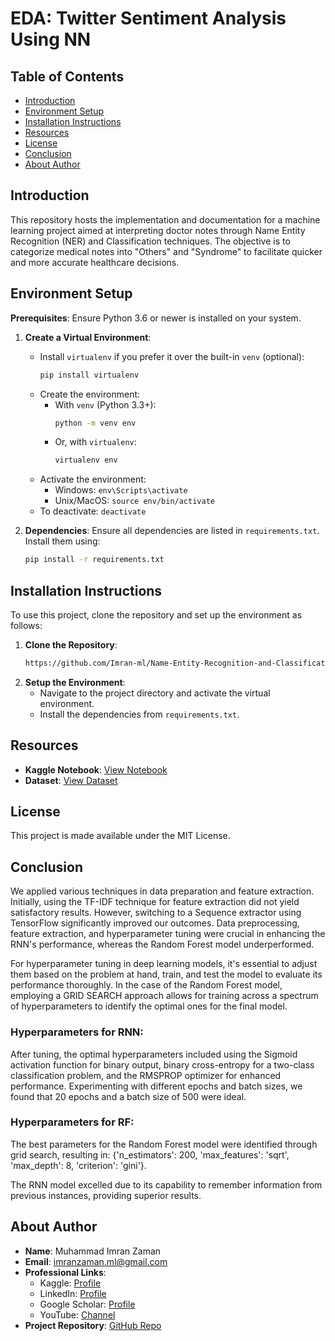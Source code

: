 # EDA: Twitter Sentiment Analysis Using NN

## Table of Contents

- [Introduction](#introduction)
- [Environment Setup](#environment-setup)
- [Installation Instructions](#installation-instructions)
- [Resources](#resources)
- [License](#license)
- [Conclusion](#conclusion)
- [About Author](#about-author)

## Introduction

This repository hosts the implementation and documentation for a machine learning project aimed at interpreting doctor notes through Name Entity Recognition (NER) and Classification techniques. The objective is to categorize medical notes into "Others" and "Syndrome" to facilitate quicker and more accurate healthcare decisions.

## Environment Setup

**Prerequisites**: Ensure Python 3.6 or newer is installed on your system.

1. **Create a Virtual Environment**:
    - Install `virtualenv` if you prefer it over the built-in `venv` (optional):
        ```bash
        pip install virtualenv
        ```
    - Create the environment:
        - With `venv` (Python 3.3+):
            ```bash
            python -m venv env
            ```
        - Or, with `virtualenv`:
            ```bash
            virtualenv env
            ```
    - Activate the environment:
        - Windows: `env\Scripts\activate`
        - Unix/MacOS: `source env/bin/activate`
    - To deactivate: `deactivate`

2. **Dependencies**:
    Ensure all dependencies are listed in `requirements.txt`. Install them using:
    ```bash
    pip install -r requirements.txt
    ```

## Installation Instructions

To use this project, clone the repository and set up the environment as follows:

1. **Clone the Repository**:
    ```bash
    https://github.com/Imran-ml/Name-Entity-Recognition-and-Classification.git
    ```
2. **Setup the Environment**:
    - Navigate to the project directory and activate the virtual environment.
    - Install the dependencies from `requirements.txt`.

## Resources

- **Kaggle Notebook**: [View Notebook](https://www.kaggle.com/code/muhammadimran112233/name-entity-recognition-and-classification)
- **Dataset**: [View Dataset](https://www.kaggle.com/datasets/muhammadimran112233/clinical-documents-on-syndromes-disease)

## License

This project is made available under the MIT License.

## Conclusion

We applied various techniques in data preparation and feature extraction. Initially, using the TF-IDF technique for feature extraction did not yield satisfactory results. However, switching to a Sequence extractor using TensorFlow significantly improved our outcomes. Data preprocessing, feature extraction, and hyperparameter tuning were crucial in enhancing the RNN's performance, whereas the Random Forest model underperformed.

For hyperparameter tuning in deep learning models, it's essential to adjust them based on the problem at hand, train, and test the model to evaluate its performance thoroughly. In the case of the Random Forest model, employing a GRID SEARCH approach allows for training across a spectrum of hyperparameters to identify the optimal ones for the final model.

### Hyperparameters for RNN:
After tuning, the optimal hyperparameters included using the Sigmoid activation function for binary output, binary cross-entropy for a two-class classification problem, and the RMSPROP optimizer for enhanced performance. Experimenting with different epochs and batch sizes, we found that 20 epochs and a batch size of 500 were ideal.

### Hyperparameters for RF:
The best parameters for the Random Forest model were identified through grid search, resulting in: {'n_estimators': 200, 'max_features': 'sqrt', 'max_depth': 8, 'criterion': 'gini'}.

The RNN model excelled due to its capability to remember information from previous instances, providing superior results.

## About Author

- **Name**: Muhammad Imran Zaman
- **Email**: [imranzaman.ml@gmail.com](mailto:imranzaman.ml@gmail.com)
- **Professional Links**:
    - Kaggle: [Profile](https://www.kaggle.com/muhammadimran112233)
    - LinkedIn: [Profile](linkedin.com/in/muhammad-imran-zaman)
    - Google Scholar: [Profile](https://scholar.google.com/citations?user=ulVFpy8AAAAJ&hl=en)
    - YouTube: [Channel](https://www.youtube.com/@consolioo)
- **Project Repository**: [GitHub Repo](https://github.com/Imran-ml/Name-Entity-Recognition-and-Classification.git)
